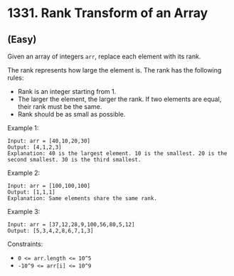 # 1331. Rank Transform of an Array
## (Easy)

Given an array of integers `arr`, replace each element with its rank.

The rank represents how large the element is. The rank has the following rules:

- Rank is an integer starting from 1.
- The larger the element, the larger the rank. If two elements are equal, their rank must be the same.
- Rank should be as small as possible.
 

Example 1:

```
Input: arr = [40,10,20,30]
Output: [4,1,2,3]
Explanation: 40 is the largest element. 10 is the smallest. 20 is the second smallest. 30 is the third smallest.
```

Example 2:

```
Input: arr = [100,100,100]
Output: [1,1,1]
Explanation: Same elements share the same rank.
```

Example 3:

```
Input: arr = [37,12,28,9,100,56,80,5,12]
Output: [5,3,4,2,8,6,7,1,3]
```

Constraints:

- `0 <= arr.length <= 10^5`
- `-10^9 <= arr[i] <= 10^9`
